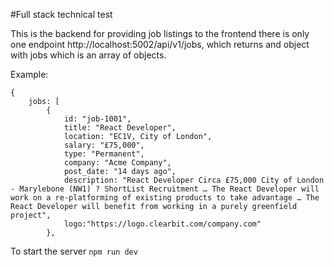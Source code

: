 #Full stack technical test

This is the backend for providing job listings to the frontend
there is only one endpoint http://localhost:5002/api/v1/jobs, which returns and object with jobs which is an array of objects.

Example: 
```
{
	jobs: [
		{
            id: "job-1001",
			title: "React Developer",
			location: "EC1V, City of London",
			salary: "£75,000",
			type: "Permanent",
			company: "Acme Company",
			post_date: "14 days ago",
			description: "React Developer Circa £75,000 City of London - Marylebone (NW1) ? ShortList Recruitment … The React Developer will work on a re-platforming of existing products to take advantage … The React Developer will benefit from working in a purely greenfield project",
			logo:"https://logo.clearbit.com/company.com"
		},
```

To start the server `npm run dev`
